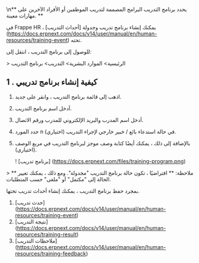 \n** يحدد برنامج التدريب البرامج المصممة لتدريب الموظفين أو الأفراد الآخرين على مهارات معينة. **

في Frappe HR ، يمكنك إنشاء برنامج تدريب وجدولة [أحداث التدريب] (https://docs.erpnext.com/docs/v14/user/manual/en/human-resources/training-event) تحته.

للوصول إلى برنامج التدريب ، انتقل إلى:

\> الرئيسية> الموارد البشرية> التدريب> برنامج التدريب

## 1 \. كيفية إنشاء برنامج تدريبي

1. اذهب إلى قائمة برنامج التدريب ، وانقر على جديد.
2. أدخل اسم برنامج التدريب.
3. أدخل اسم المدرب والبريد الإلكتروني للمدرب ورقم الاتصال.
4. حدد المورد n (اختياري) في حالة استدعاء بائع / خبير خارجي لإجراء التدريب.
5. بالإضافة إلى ذلك ، يمكنك أيضًا كتابة وصف موجز لبرنامج التدريب في مربع الوصف (اختياري).
    
    ! [برنامج تدريب] (https://docs.erpnext.com/files/training-program.png)
    

\> ** ملاحظة: ** افتراضيًا ، تكون حالة برنامج التدريب "مجدولة". ومع ذلك ، يمكنك تغيير الحالة إلى "مكتمل" أو "ملغى" حسب المتطلبات.

بمجرد حفظ برنامج التدريب ، يمكنك إنشاء أحداث تدريب تحتها.

1. [حدث تدريب] (https://docs.erpnext.com/docs/v14/user/manual/en/human-resources/training-event)
2. [نتيجة التدريب] (https://docs.erpnext.com/docs/v14/user/manual/en/human-resources/training-result)
3. [ملاحظات التدريب] (https://docs.erpnext.com/docs/v14/user/manual/en/human-resources/training-feedback)